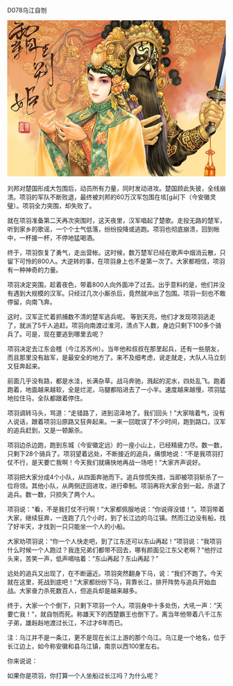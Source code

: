 D078乌江自刎

![2013651112159561](2013651112159561.jpg)



刘邦对楚国形成大包围后，动员所有力量，同时发动进攻。楚国顾此失彼，全线崩溃。项羽的军队不断败退，最终被刘邦的60万汉军包围在垓[gāi]下（今安徽灵璧）。项羽全力突围，却失败了。

就在项羽准备第二天再次突围时，这天夜里，汉军唱起了楚歌。走投无路的楚军，听到家乡的歌谣，一个个士气低落，纷纷投降或逃跑。项羽也彻底崩溃，回到帐中，一杯接一杯，不停地猛喝酒。

终于，项羽恢复了勇气，走出营帐。这时候，数万楚军已经在歌声中烟消云散，只留下可怜的800人。大逆转的事，在项羽身上也不是第一次了。大家都相信，项羽有一种神奇的力量。

项羽决定突围，趁着夜色，带着800人向外面冲了过去。出乎意料的是，他们并没有遇到大规模的汉军。只经过几次小厮杀后，竟然就冲出了包围。项羽一刻也不敢停留，向南飞奔。

这时，汉军正忙着抓捕数不清的楚军逃兵呢。 等到天亮，他们才发现项羽逃走了，就派了5千人追赶。项羽向南渡过淮河，清点下人数，身边只剩下100多个骑兵了。可是，现在要逃到哪里去呢？

项羽决定去江东会稽（今江苏苏州）。当年他和叔叔在那里起兵，还有一些朋友，而且那里没有敌军，是最安全的地方了。来不及细考虑，说走就走，大队人马立刻又狂奔起来。

前面几乎没有路，都是水洼，长满杂草。战马奔驰，溅起的泥水，四处乱飞。跑着跑着，地面越来越软，全是烂泥，马腿都陷进去了一小半。速度越来越慢，项羽猛地拉住马，全队都跟着停住。

项羽调转马头，骂道：“走错路了，进到沼泽地了。我们回头！”大家喘着气，没有人说话，跟着项羽沿原路又狂奔起来。一来一回耽误了不少时间，跑到路口，汉军的追兵赶到，又是一顿厮杀。

项羽边杀边跑，跑到东城（今安徽定远）的一座小山上，已经精疲力尽。数一数，只剩下28个骑兵了。项羽望着远处，不断接近的追兵，痛恨地说：“不是我项羽打仗不行，是天要亡我啊！今天我们就痛快地再战一场吧！”大家齐声说好。

项羽把大家分成4个小队，从四面奔驰而下。追兵惊慌失措，当即被项羽斩杀了一位将领。其他小队，从两侧迂回进攻，进行牵制。项羽再将大家合到一起，杀退了追兵。数一数，只损失了两个人。

项羽说：“看，不是我打仗不行啊！”大家都佩服地说：“你说得没错！”。项羽带着大家，继续狂奔，一连跑了几个小时，到了长江边的乌江镇。然而江边没有船，找了好半天，才找到一只只能坐一个人的小船。

大家劝项羽说：“你一个人快走吧，到了江东还可以东山再起！”项羽说：“我项羽什么时候一个人跑过？我连兄弟们都带不回去，哪有颜面见江东父老啊？”他拧过头来，苦笑一声，低声嘀咕着：“东山再起？东山再起？”

远处的追兵又出现了，在不断逼近。项羽突然翻身下马，说：“我们不跑了。今天就在这里，死战到底吧！”大家都纷纷下马，背靠长江，排开阵势与追兵开始血战。大家奋力杀死数百人，但追兵却是越来越多。

终于，大家一个个倒下，只剩下项羽一个人。项羽身中十多处伤，大吼一声：“天要亡我！”，就自刎而死。称雄天下的西楚霸王也倒下了。离当年他带着八千江东子弟，雄赳赳地渡过长江，不过才6年而已。

注：乌江并不是一条江，更不是现在长江上游的那个乌江。乌江是一个地名，位于长江边上，如今称安徽和县乌江镇，南京以西100里左右。

你来说说：

如果你是项羽，你打算一个人坐船过长江吗？为什么呢？

 

 